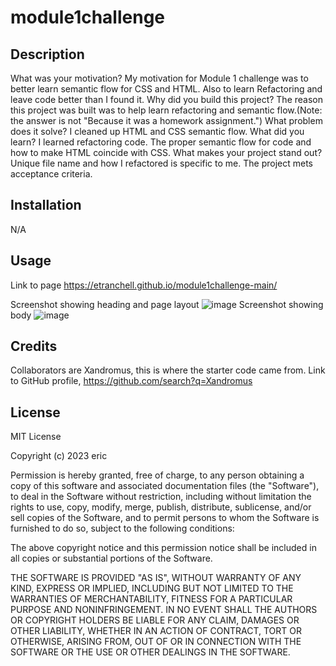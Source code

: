 # module1challenge

## Description

What was your motivation?
My motivation for Module 1 challenge was to better learn semantic flow for CSS and HTML.  Also to learn Refactoring and leave code better than I found it.
Why did you build this project? The reason this project was built was to help learn refactoring and semantic flow.(Note: the answer is not "Because it was a homework assignment.")
What problem does it solve? I cleaned up HTML and CSS semantic flow.
What did you learn? I learned refactoring code.  The proper semantic flow for code and how to make HTML coincide with CSS. 
What makes your project stand out? Unique file name and how I refactored is specific to me. The project mets acceptance criteria. 


## Installation

N/A

## Usage


Link to page https://etranchell.github.io/module1challenge-main/

Screenshot showing heading and page layout
![image](https://user-images.githubusercontent.com/123092979/217985890-e20e6c51-16c7-419b-9d48-0da2f2bdc024.png)
Screenshot showing body 
![image](https://user-images.githubusercontent.com/123092979/217986188-497a937b-4c97-4f04-a536-1af80a16d1f2.png)



## Credits

Collaborators are Xandromus, this is where the starter code came from.  Link to GitHub profile, https://github.com/search?q=Xandromus


## License

MIT License

Copyright (c) 2023 eric

Permission is hereby granted, free of charge, to any person obtaining a copy
of this software and associated documentation files (the "Software"), to deal
in the Software without restriction, including without limitation the rights
to use, copy, modify, merge, publish, distribute, sublicense, and/or sell
copies of the Software, and to permit persons to whom the Software is
furnished to do so, subject to the following conditions:

The above copyright notice and this permission notice shall be included in all
copies or substantial portions of the Software.

THE SOFTWARE IS PROVIDED "AS IS", WITHOUT WARRANTY OF ANY KIND, EXPRESS OR
IMPLIED, INCLUDING BUT NOT LIMITED TO THE WARRANTIES OF MERCHANTABILITY,
FITNESS FOR A PARTICULAR PURPOSE AND NONINFRINGEMENT. IN NO EVENT SHALL THE
AUTHORS OR COPYRIGHT HOLDERS BE LIABLE FOR ANY CLAIM, DAMAGES OR OTHER
LIABILITY, WHETHER IN AN ACTION OF CONTRACT, TORT OR OTHERWISE, ARISING FROM,
OUT OF OR IN CONNECTION WITH THE SOFTWARE OR THE USE OR OTHER DEALINGS IN THE
SOFTWARE.








